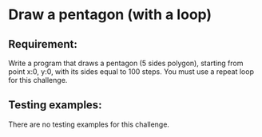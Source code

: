 # Draw a pentagon (with a loop)

## Requirement:

Write a program that draws a pentagon (5 sides polygon), starting from point x:0, y:0, with its sides equal to 100 steps. You must use a repeat loop for this challenge.

## Testing examples:

There are no testing examples for this challenge.